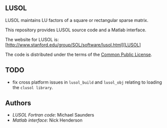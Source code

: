 ## LUSOL

LUSOL maintains LU factors of a square or rectangular sparse matrix.

This repository provides LUSOL source code and a Matlab interface.

The website for LUSOL is: [http://www.stanford.edu/group/SOL/software/lusol.html][LUSOL]

The code is distributed under the terms of the [Common Public License][CPL].

  [LUSOL]: http://www.stanford.edu/group/SOL/software/lusol.html
  [CPL]: http://www.ibm.com/developerworks/library/os-cpl.html

## TODO

- fix cross platform issues in `lusol_build` and `lusol_obj` relating to loading
  the `clusol library`.

## Authors

- *LUSOL Fortran code*: Michael Saunders
- *Matlab interface*: Nick Henderson
